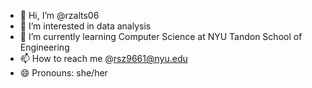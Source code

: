 - 👋 Hi, I’m @rzalts06
- 👀 I’m interested in data analysis
- 🌱 I’m currently learning Computer Science at NYU Tandon School of Engineering
- 📫 How to reach me @rsz9661@nyu.edu
- 😄 Pronouns: she/her


<!---
rzalts06/rzalts06 is a ✨ special ✨ repository because its `README.md` (this file) appears on your GitHub profile.
You can click the Preview link to take a look at your changes.
--->
